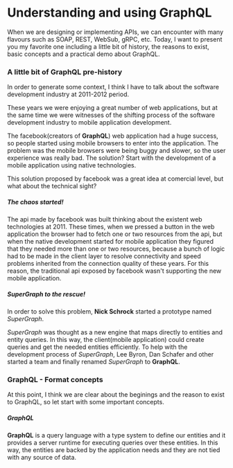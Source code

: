 # Understanding and using GraphQL

When we are designing or implementing APIs, we can encounter with many flavours
such as SOAP, REST, WebSub, gRPC, etc. Today, I want to present you my favorite one
including a little bit of history, the reasons to exist, basic concepts 
and a practical demo about GraphQL.

### A little bit of GraphQL pre-history

In order to generate some context, I think I have to talk about the software development industry at 2011-2012 period.

These years we were enjoying a great number of web applications, but at the same time we were witnesses of the shifting
process of the software development industry to mobile application development. 

The facebook(creators of **GraphQL**) web application had a huge success, so people started using mobile browsers to enter 
into the application. The problem was the mobile browsers were being buggy and slower, so the user experience was 
really bad. The solution? Start with the development of a mobile application using native technologies.

This solution proposed by facebook was a great idea at comercial level, but what about the technical sight?

##### The chaos started!

The api made by facebook was built thinking about the existent web technologies at 2011. These times, when we pressed a button
in the web application the browser had to fetch one or two resources from the api, but when the native development started for
mobile application they figured that they needed more than one or two resources, because a bunch of logic had to be made in
the client layer to resolve connectivity and speed problems inherited from the connection quality of these years. For this reason,
the traditional api exposed by facebook  wasn't supporting the new mobile application.

##### SuperGraph to the rescue!

In order to solve this problem, **Nick Schrock** started a prototype named *SuperGraph*.

*SuperGraph* was thought as a new engine that maps directly to entities and entity queries. In this way, the client(mobile application) 
could create queries and get the needed entities efficiently. To help with the development process of *SuperGraph*, Lee Byron, Dan Schafer and
other started a team and finally renamed *SuperGraph* to **GraphQL**.

### GraphQL - Format concepts

At this point, I think we are clear about the beginings and the reason to exist to GraphQL, so let start with some important concepts.

##### GraphQL
**GraphQL** is a query language with a type system to define our entities and it provides a server runtime for executing queries over these 
entities. In this way, the entities are backed by the application needs and they are not tied with any source of data.



